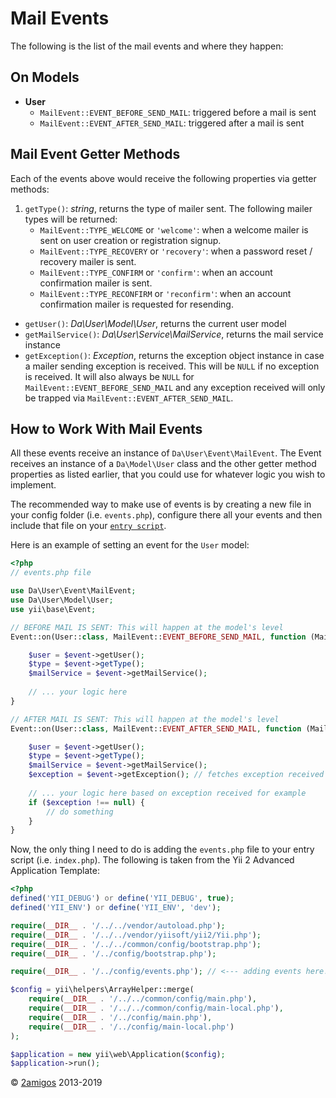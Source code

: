 Mail Events
===========

The following is the list of the mail events and where they happen:

On Models
---------

- **User**
    - `MailEvent::EVENT_BEFORE_SEND_MAIL`: triggered before a mail is sent
    - `MailEvent::EVENT_AFTER_SEND_MAIL`: triggered after a mail is sent

Mail Event Getter Methods
-------------------------

Each of the events above would receive the following properties via getter methods:
  
1. `getType()`: _string_, returns the type of mailer sent. The following mailer types will be returned:
    - `MailEvent::TYPE_WELCOME` or `'welcome'`: when a welcome mailer is sent on user creation or registration signup. 
    - `MailEvent::TYPE_RECOVERY` or `'recovery'`: when a password reset / recovery mailer is sent.
    - `MailEvent::TYPE_CONFIRM` or `'confirm'`: when an account confirmation mailer is sent.
    - `MailEvent::TYPE_RECONFIRM` or `'reconfirm'`: when an account confirmation mailer is requested for resending.
- `getUser()`: _Da\User\Model\User_, returns the current user model
- `getMailService()`: _Da\User\Service\MailService_, returns the mail service instance
- `getException()`: _Exception_, returns the exception object instance in case a mailer sending exception is received. 
   This will be `NULL` if no exception is received. It will also always be `NULL` for `MailEvent::EVENT_BEFORE_SEND_MAIL`
   and any exception received will only be trapped via `MailEvent::EVENT_AFTER_SEND_MAIL`.

How to Work With Mail Events
----------------------------

All these events receive an instance of `Da\User\Event\MailEvent`. The Event receives an instance of a `Da\Model\User` 
class and the other getter method properties as listed earlier, that you could use for whatever logic you wish to implement. 

The recommended way to make use of events is by creating a new file in your config folder (i.e. `events.php`), configure 
there all your events and then include that file on your 
[`entry script`](http://www.yiiframework.com/doc-2.0/guide-structure-entry-scripts.html).

Here is an example of setting an event for the `User` model: 

```php 
<?php 
// events.php file

use Da\User\Event\MailEvent;
use Da\User\Model\User;
use yii\base\Event;

// BEFORE MAIL IS SENT: This will happen at the model's level
Event::on(User::class, MailEvent::EVENT_BEFORE_SEND_MAIL, function (MailEvent $event) {

    $user = $event->getUser();
    $type = $event->getType();
    $mailService = $event->getMailService();
    
    // ... your logic here
}

// AFTER MAIL IS SENT: This will happen at the model's level
Event::on(User::class, MailEvent::EVENT_AFTER_SEND_MAIL, function (MailEvent $event) {

    $user = $event->getUser();
    $type = $event->getType();
    $mailService = $event->getMailService();
    $exception = $event->getException(); // fetches exception received if any
    
    // ... your logic here based on exception received for example
    if ($exception !== null) {
        // do something
    }
}
```

Now, the only thing I need to do is adding the `events.php` file to your entry script (i.e. `index.php`). The following 
is taken from the Yii 2 Advanced Application Template:

```php 
<?php
defined('YII_DEBUG') or define('YII_DEBUG', true);
defined('YII_ENV') or define('YII_ENV', 'dev');

require(__DIR__ . '/../../vendor/autoload.php');
require(__DIR__ . '/../../vendor/yiisoft/yii2/Yii.php');
require(__DIR__ . '/../../common/config/bootstrap.php');
require(__DIR__ . '/../config/bootstrap.php');

require(__DIR__ . '/../config/events.php'); // <--- adding events here! :)

$config = yii\helpers\ArrayHelper::merge(
    require(__DIR__ . '/../../common/config/main.php'),
    require(__DIR__ . '/../../common/config/main-local.php'),
    require(__DIR__ . '/../config/main.php'),
    require(__DIR__ . '/../config/main-local.php')
);

$application = new yii\web\Application($config);
$application->run();

```

© [2amigos](http://www.2amigos.us/) 2013-2019
